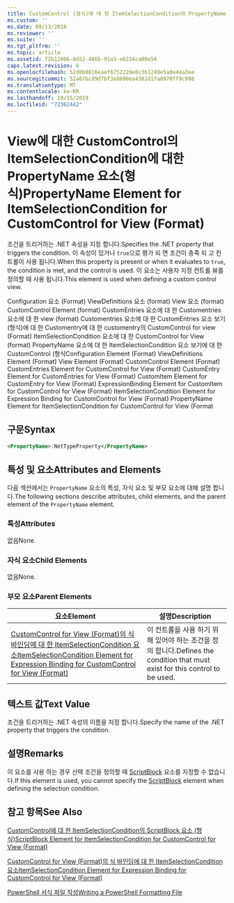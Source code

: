 ```yaml
---
title: CustomControl (형식)에 대 한 ItemSelectionCondition의 PropertyName 요소 | Microsoft Docs
ms.custom: ''
ms.date: 09/13/2016
ms.reviewer: ''
ms.suite: ''
ms.tgt_pltfrm: ''
ms.topic: article
ms.assetid: f2b12006-8d52-486b-91a3-e6224ca80e56
caps.latest.revision: 6
ms.openlocfilehash: 52d0b0816eaef6752220e0c3b1249e5a0e44a3ee
ms.sourcegitcommit: 52a67bcd9d7bf3e8600ea4302d1fa8970ff9c998
ms.translationtype: MT
ms.contentlocale: ko-KR
ms.lasthandoff: 10/15/2019
ms.locfileid: "72362442"
---
```

# <a name="propertyname-element-for-itemselectioncondition-for-customcontrol-for-view-format"></a><span data-ttu-id="49feb-102">View에 대한 CustomControl의 ItemSelectionCondition에 대한 PropertyName 요소(형식)</span><span class="sxs-lookup"><span data-stu-id="49feb-102">PropertyName Element for ItemSelectionCondition for CustomControl for View (Format)</span></span>

<span data-ttu-id="49feb-103">조건을 트리거하는 .NET 속성을 지정 합니다.</span><span class="sxs-lookup"><span data-stu-id="49feb-103">Specifies the .NET property that triggers the condition.</span></span> <span data-ttu-id="49feb-104">이 속성이 있거나 `true`으로 평가 되 면 조건이 충족 되 고 컨트롤이 사용 됩니다.</span><span class="sxs-lookup"><span data-stu-id="49feb-104">When this property is present or when it evaluates to `true`, the condition is met, and the control is used.</span></span> <span data-ttu-id="49feb-105">이 요소는 사용자 지정 컨트롤 뷰를 정의할 때 사용 됩니다.</span><span class="sxs-lookup"><span data-stu-id="49feb-105">This element is used when defining a custom control view.</span></span>

<span data-ttu-id="49feb-106">Configuration 요소 (Format) ViewDefinitions 요소 (format) View 요소 (format) CustomControl Element (format) CustomEntries 요소에 대 한 Customentries 요소에 대 한 view (format) Customentries 요소에 대 한 CustomEntries 요소 보기 (형식)에 대 한 Customentry에 대 한 customentry의 CustomControl for view (Format) ItemSelectionCondition 요소에 대 한 CustomControl for View (format) PropertyName 요소에 대 한 ItemSelectionCondition 요소 보기에 대 한 CustomControl (형식</span><span class="sxs-lookup"><span data-stu-id="49feb-106">Configuration Element (Format) ViewDefinitions Element (Format) View Element (Format) CustomControl Element (Format) CustomEntries Element for CustomControl for View (Format) CustomEntry Element for CustomEntries for View (Format) CustomItem Element for CustomEntry for View (Format) ExpressionBinding Element for CustomItem for CustomControl for View (Format) ItemSelectionCondition Element for Expression Binding for CustomControl for View (Format) PropertyName Element for ItemSelectionCondition for CustomControl for View (Format</span></span>

## <a name="syntax"></a><span data-ttu-id="49feb-107">구문</span><span class="sxs-lookup"><span data-stu-id="49feb-107">Syntax</span></span>

```xml
<PropertyName>.NetTypeProperty</PropertyName>
```

## <a name="attributes-and-elements"></a><span data-ttu-id="49feb-108">특성 및 요소</span><span class="sxs-lookup"><span data-stu-id="49feb-108">Attributes and Elements</span></span>

<span data-ttu-id="49feb-109">다음 섹션에서는 `PropertyName` 요소의 특성, 자식 요소 및 부모 요소에 대해 설명 합니다.</span><span class="sxs-lookup"><span data-stu-id="49feb-109">The following sections describe attributes, child elements, and the parent element of the `PropertyName` element.</span></span>

### <a name="attributes"></a><span data-ttu-id="49feb-110">특성</span><span class="sxs-lookup"><span data-stu-id="49feb-110">Attributes</span></span>

<span data-ttu-id="49feb-111">없음</span><span class="sxs-lookup"><span data-stu-id="49feb-111">None.</span></span>

### <a name="child-elements"></a><span data-ttu-id="49feb-112">자식 요소</span><span class="sxs-lookup"><span data-stu-id="49feb-112">Child Elements</span></span>

<span data-ttu-id="49feb-113">없음</span><span class="sxs-lookup"><span data-stu-id="49feb-113">None.</span></span>

### <a name="parent-elements"></a><span data-ttu-id="49feb-114">부모 요소</span><span class="sxs-lookup"><span data-stu-id="49feb-114">Parent Elements</span></span>

|<span data-ttu-id="49feb-115">요소</span><span class="sxs-lookup"><span data-stu-id="49feb-115">Element</span></span>|<span data-ttu-id="49feb-116">설명</span><span class="sxs-lookup"><span data-stu-id="49feb-116">Description</span></span>|
|-------------|-----------------|
|[<span data-ttu-id="49feb-117">CustomControl for View (Format)의 식 바인딩에 대 한 ItemSelectionCondition 요소</span><span class="sxs-lookup"><span data-stu-id="49feb-117">ItemSelectionCondition Element for Expression Binding for CustomControl for View (Format)</span></span>](./itemselectioncondition-element-for-expressionbinding-for-customcontrol-format.md)|<span data-ttu-id="49feb-118">이 컨트롤을 사용 하기 위해 있어야 하는 조건을 정의 합니다.</span><span class="sxs-lookup"><span data-stu-id="49feb-118">Defines the condition that must exist for this control to be used.</span></span>|

## <a name="text-value"></a><span data-ttu-id="49feb-119">텍스트 값</span><span class="sxs-lookup"><span data-stu-id="49feb-119">Text Value</span></span>

<span data-ttu-id="49feb-120">조건을 트리거하는 .NET 속성의 이름을 지정 합니다.</span><span class="sxs-lookup"><span data-stu-id="49feb-120">Specify the name of the .NET property that triggers the condition.</span></span>

## <a name="remarks"></a><span data-ttu-id="49feb-121">설명</span><span class="sxs-lookup"><span data-stu-id="49feb-121">Remarks</span></span>

<span data-ttu-id="49feb-122">이 요소를 사용 하는 경우 선택 조건을 정의할 때 [ScriptBlock](./scriptblock-element-for-itemselectioncondition-for-customcontrol-for-view-format.md) 요소를 지정할 수 없습니다.</span><span class="sxs-lookup"><span data-stu-id="49feb-122">If this element is used, you cannot specify the [ScriptBlock](./scriptblock-element-for-itemselectioncondition-for-customcontrol-for-view-format.md) element when defining the selection condition.</span></span>

## <a name="see-also"></a><span data-ttu-id="49feb-123">참고 항목</span><span class="sxs-lookup"><span data-stu-id="49feb-123">See Also</span></span>

[<span data-ttu-id="49feb-124">CustomControl에 대 한 ItemSelectionCondition의 ScriptBlock 요소 (형식)</span><span class="sxs-lookup"><span data-stu-id="49feb-124">ScriptBlock Element for ItemSelectionCondition for CustomControl for View (Format)</span></span>](./scriptblock-element-for-itemselectioncondition-for-customcontrol-for-view-format.md)

[<span data-ttu-id="49feb-125">CustomControl for View (Format)의 식 바인딩에 대 한 ItemSelectionCondition 요소</span><span class="sxs-lookup"><span data-stu-id="49feb-125">ItemSelectionCondition Element for Expression Binding for CustomControl for View (Format)</span></span>](./itemselectioncondition-element-for-expressionbinding-for-customcontrol-format.md)

[<span data-ttu-id="49feb-126">PowerShell 서식 파일 작성</span><span class="sxs-lookup"><span data-stu-id="49feb-126">Writing a PowerShell Formatting File</span></span>](./writing-a-powershell-formatting-file.md)
